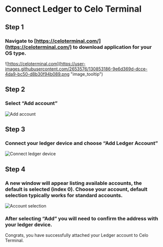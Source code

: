 # Connect Ledger to Celo Terminal

## Step 1

### Navigate to [https://celoterminal.com/](https://celoterminal.com/) to download application for your OS type.

![https://celoterminal.com](https://user-images.githubusercontent.com/2653576/130853186-9e6d369d-dcce-4da9-bc50-d8b30f94b089.png "image_tooltip")

## Step 2

### Select “Add account”

![Add account](https://user-images.githubusercontent.com/2653576/130853277-78d1a6cd-b2af-4c15-a72d-92e871b1df8b.png "image_tooltip")

## Step 3

### Connect your ledger device and choose “Add Ledger Account”


![Connect ledger device](https://user-images.githubusercontent.com/2653576/130853460-0ca1dbf5-c2ad-4057-b24c-c30cec3af625.png "image_tooltip")


## Step 4

### A new window will appear listing available accounts, the default is selected (index 0). Choose your account, default selection typically works for standard accounts.


![Account selection](https://user-images.githubusercontent.com/2653576/130853544-4a0c8251-5720-4cd1-ac95-ecc84b740c85.png "image_tooltip")


### After selecting “Add” you will need to confirm the address with your ledger device.
Congrats, you have successfully attached your Ledger account to Celo Terminal.
